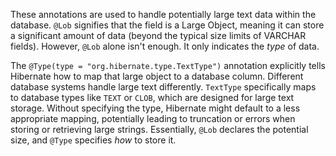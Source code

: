 These annotations are used to handle potentially large text data within the database. `@Lob` signifies that the field is a Large Object, meaning it can store a significant amount of data (beyond the typical size limits of VARCHAR fields).  However, `@Lob` alone isn't enough.  It only indicates the *type* of data.  

The `@Type(type = "org.hibernate.type.TextType")` annotation explicitly tells Hibernate how to map that large object to a database column.  Different database systems handle large text differently. `TextType` specifically maps to database types like `TEXT` or `CLOB`, which are designed for large text storage. Without specifying the type, Hibernate might default to a less appropriate mapping, potentially leading to truncation or errors when storing or retrieving large strings.  Essentially, `@Lob` declares the potential size, and `@Type` specifies *how* to store it.